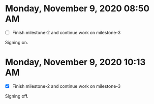 # Monday, November  9, 2020 08:50 AM

- [ ] Finish milestone-2 and continue work on milestone-3

Signing on.

# Monday, November  9, 2020 10:13 AM

- [x] Finish milestone-2 and continue work on milestone-3

Signing off.
